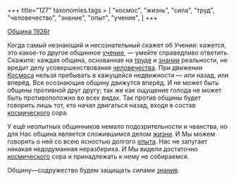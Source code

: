 +++
title="127"
taxonomies.tags = [
 "космос",
 "жизнь",
 "сила",
 "труд",
 "человечество",
 "знание",
 "опыт",
 "учение",
]
+++

[Община 1926г](/agni/1926)

Когда самый незнающий и несознательный скажет об Учении: кажется, это какое-то другое общинное [учение](/tags/учение), — умейте справедливо ответить. Скажите: каждая община, основанная на [труде](/tags/труд) и [знании](/tags/знание) реальности, не вредит делу усовершенствования [человечества](/tags/человечество). При движении [Космоса](/tags/космос) нельзя пребывать в кажущейся недвижности — или назад, или вперёд. Все осознающие общину движутся вперёд. И не может быть общины противной друг другу; так же как ощущение голода не может быть противоположно во всех видах. Так против общины будет говорить лишь тот, кто начал двигаться назад, входя в состав [космического](/tags/космос) сора.   

У ещё неопытных общинников немало подозрительности и чванства, но для Нас община является сложившимся делом [жизни](/tags/жизнь). И Мы можем говорить о ней со всею ясностью долгого [опыта](/tags/опыт). Нас не запугает никакая недодуманная неразбериха. И Мы видели достаточно [космического](/tags/космос) сора и принадлежать к нему не собираемся.   

Общину—содружество будем защищать силами [знания](/tags/знание).   

